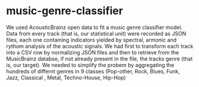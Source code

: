 # music-genre-classifier
We used AcousticBrainz open data to fit a music genre classifier model. Data from every track (that is, our statistical unit) were recorded as JSON files, each one containing indicators yielded by spectral, armonic and rythom analysis of the acoustic signals. We had first to transform each track into a CSV row by normalizing JSON files and then to retrieve from the MusicBrainz databse, if not already present in the file, the tracks genre (that is, our target). We needed to simplify the probem by aggregating the hundreds of differnt genres in 9 classes (Pop-other, Rock, Blues, Funk, Jazz, Classical , Metal, Techno-House, Hip-Hop) 

